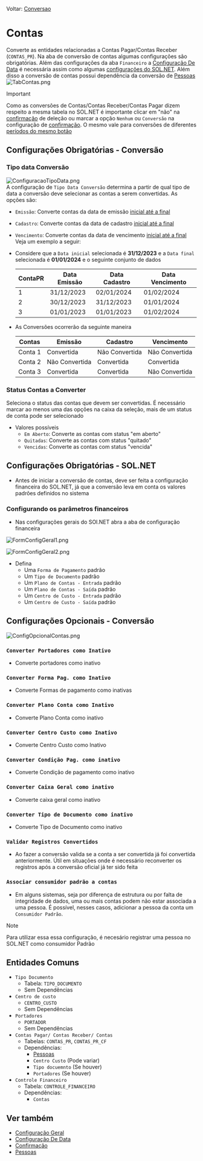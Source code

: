 Voltar: [Conversao](Conversao.md)
# Contas  
Converte as entidades relacionadas a Contas Pagar/Contas Receber (`CONTAS_PR`). Na aba de conversão de contas algumas configurações são obrigatórias. Além das configurações da aba `Financeiro` a [Configuração De Data](ConfiguracaoDeData.md) é necessária assim como algumas [configurações do SOL.NET](Contas.md#Configurações%20Obrigatórias%20-%20SOL.NET). Além disso a conversão de contas possui dependência da conversão de [Pessoas](./Pessoas.md)  
![TabContas.png](./Imagens/TabContas.png)  

>[!IMPORTANT]  
>Como as conversões de Contas/Contas Receber/Contas Pagar dizem respeito a mesma tabela no SOL.NET é importante clicar em "não" na [confirmação](Confirmacoes.md) de deleção ou marcar a opção `Nenhum` ou `Conversão` na configuração de [confirmação](Confirmacoes.md). O mesmo vale para conversões de diferentes [períodos do mesmo botão](ConfiguracaoDeData.md)   

## Configurações Obrigatórias - Conversão 

### Tipo data Conversão  
![ConfiguracaoTipoData.png](./Imagens/ConfiguracaoTipoData.png)  
A configuração de `Tipo Data Conversão` determina a partir de qual tipo de data a conversão deve selecionar as contas a serem convertidas. As opções são:  
- `Emissão`: Converte contas da data de emissão [inicial até a final](ConfiguracaoDeData.md)  
- `Cadastro`: Converte contas da data de cadastro [inicial até a final](ConfiguracaoDeData.md)  
- `Vencimento`: Converte contas da data de vencimento [inicial até a final](ConfiguracaoDeData.md)  
Veja um exemplo a seguir:  
- Considere que a `Data inicial` selecionada é **31/12/2023** e a `Data final` selecionada é **01/01/2024** e o seguinte conjunto de dados  
  
  | ContaPR | Data Emissão | Data Cadastro | Data Vencimento |  
  | ------- | ------------ | ------------- | --------------- |  
  | 1       | 31/12/2023   | 02/01/2024    | 01/02/2024      |  
  | 2       | 30/12/2023   | 31/12/2023    | 01/01/2024      |  
  | 3       | 01/01/2023   | 01/01/2023    | 01/02/2024      |  
  
- As Conversões ocorrerão da seguinte maneira  
  
  | Contas  | Emissão        | Cadastro       | Vencimento     |  
  | ------- | -------------- | -------------- | -------------- |  
  | Conta 1 | Convertida     | Não Convertida | Não Convertida |  
  | Conta 2 | Não Convertida | Convertida     | Convertida     |  
  | Conta 3 | Convertida     | Convertida     | Não Convertida |     

### Status Contas a Converter  
Seleciona o status das contas que devem ser convertidas. É necessário marcar ao menos uma das opções na caixa da seleção, mais de um status de conta pode ser selecionado  
- Valores possíveis  
    - `Em Aberto`: Converte as contas com status "em aberto"  
    - `Quitadas`: Converte as contas com status "quitado"  
    - `Vencidas`: Converte as contas com status "vencida"  

## Configurações Obrigatórias - SOL.NET  
- Antes de iniciar a conversão de contas, deve ser feita a configuração financeira do SOL.NET, já que a conversão leva em conta os valores padrões definidos no sistema  

### Configurando os parâmetros financeiros  
- Nas configurações gerais do SOl.NET abra a aba de configuração financeira  
  
![FormConfigGeral1.png](./Imagens/FormConfigGeral1.png)  

![FormConfigGeral2.png](./Imagens/FormConfigGeral2.png)  
- Defina  
    - Uma `Forma de Pagamento` padrão  
    - Um `Tipo de Documento` padrão  
    - Um `Plano de Contas - Entrada` padrão  
    - Um `Plano de Contas - Saída` padrão  
    - Um `Centro de Custo - Entrada` padrão  
    - Um `Centro de Custo - Saída` padrão  
  
## Configurações Opcionais - Conversão  
![ConfigOpcionalContas.png](./Imagens/ConfigOpcionalContas.png)  
### `Converter Portadores como Inativo`  
- Converte portadores como inativo  

### `Converter Forma Pag. como Inativo`  
- Converte Formas de pagamento como inativas  

### `Converter Plano Conta como Inativo`  
- Converte Plano Conta como inativo  

### `Converter Centro Custo como Inativo`  
- Converte Centro Custo como Inativo  

### `Converter Condição Pag. como inativo`  
- Converte Condição de pagamento como inativo  

### `Converter Caixa Geral como inativo`  
- Converte caixa geral como inativo  

### `Converter Tipo de Documento como inativo`  
- Converte Tipo de Documento como inativo 

### `Validar Registros Convertidos`  
- Ao fazer a conversão valida se a conta a ser convertida já foi convertida anteriormente. Útil em situações onde é necessário reconverter os registros após a conversão oficial já ter sido feita  

### `Associar consumidor padrão a contas`  
- Em alguns sistemas, seja por diferença de estrutura ou por falta de integridade de dados, uma ou mais contas podem não estar associada a uma pessoa. É possível, nesses casos, adicionar a pessoa da conta um `Consumidor Padrão`.  
>[!NOTE]  
> Para utilizar essa essa configuração, é necesário registrar uma pessoa no SOL.NET como consumidor Padrão  
  
## Entidades Comuns  
- `Tipo Documento`  
    - Tabela: `TIPO_DOCUMENTO`  
    - Sem Dependências  
- `Centro de custo`  
    - `CENTRO_CUSTO`  
    - Sem Dependências  
- `Portadores`  
  - `PORTADOR`  
  - Sem Dependências  
- `Contas Pagar/ Contas Receber/ Contas`  
    - Tabelas: `CONTAS_PR`, `CONTAS_PR_CF`   
    - Dependências:  
        - [Pessoas](./Pessoas.md)  
        - `Centro Custo` (Pode variar)  
        - `Tipo docuemnto` (Se houver)  
        - `Portadores` (Se houver)  
- `Controle Financeiro`  
    - Tabela: `CONTROLE_FINANCEIRO`  
    - Dependências:  
        - `Contas`  

## Ver também  
- [Configuração Geral](ConfiguracaoGeral.md)  
- [Configuração De Data](ConfiguracaoDeData.md)  
- [Confirmação](Confirmacoes.md)  
- [Pessoas](./Pessoas.md)